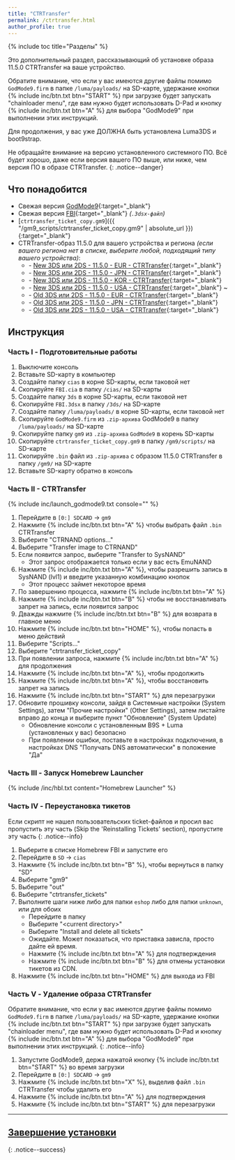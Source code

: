 ```yaml
---
title: "CTRTransfer"
permalink: /ctrtransfer.html
author_profile: true
---
```

{% include toc title="Разделы" %}

Это дополнительный раздел, рассказывающий об установке образа 11.5.0 CTRTransfer на ваше устройство.

Обратите внимание, что если у вас имеются другие файлы помимо `GodMode9.firm` в папке `/luma/payloads/` на SD-карте, удержание кнопки {% include inc/btn.txt btn="START" %} при загрузке будет запускать "chainloader menu", где вам нужно будет использовать D-Pad и кнопку {% include inc/btn.txt btn="A" %} для выбора "GodMode9" при выполнении этих инструкций. 

Для продолжения, у вас уже ДОЛЖНА быть установлена Luma3DS и boot9strap.

Не обращайте внимание на версию установленного системного ПО. Всё будет хорошо, даже если версия вашего ПО выше, или ниже, чем версия ПО в образе CTRTransfer.
{: .notice--danger}

## Что понадобится

* Свежая версия [GodMode9](https://github.com/d0k3/GodMode9/releases/latest){:target="_blank"}
* Свежая версия [FBI](https://github.com/Steveice10/FBI/releases/latest){:target="_blank"} *(`.3dsx-файл`)*
* [`ctrtransfer_ticket_copy.gm9`]({{ "/gm9_scripts/ctrtransfer_ticket_copy.gm9" | absolute_url }}){:target="_blank"}
* CTRTransfer-образ 11.5.0 для вашего устройства и региона 
*(если вашего региона нет в списке, выберите любой, подходящий типу вашего устройства)*:
	+ <i class="fa fa-magnet" aria-hidden="true" title="Это magnet-ссылка. Воспользуйтесь торрент-клиентом, чтобы скачать этот файл."></i> - [New 3DS или 2DS - 11.5.0 - EUR - CTRTransfer](magnet:?xt=urn:btih:465f1048f81e8e5c651ce2a4d9df48fec88d1099&dn=11.5.0-38E_ctrtransfer_n3ds.zip&tr=udp%3A%2F%2F9.rarbg.com%3A2710%2Fannounce&tr=udp%3A%2F%2Ftracker.aletorrenty.pl%3A2710%2Fannounce&tr=udp%3A%2F%2Ftracker.coppersurfer.tk%3A6969%2Fannounce&tr=udp%3A%2F%2Ftorrent.gresille.org%3A80%2Fannounce&tr=udp%3A%2F%2Ftracker.opentrackr.org%3A1337%2Fannounce&tr=udp%3A%2F%2Ftracker.yoshi210.com%3A6969%2Fannounce&tr=http%3A%2F%2Ftracker.aletorrenty.pl%3A2710%2Fannounce&tr=udp%3A%2F%2Ftracker.leechers-paradise.org%3A6969%2Fannounce&tr=udp%3A%2F%2Fexplodie.org%3A6969%2Fannounce&tr=http%3A%2F%2Ftracker.tfile.me%2Fannounce&tr=http%3A%2F%2Ftracker.opentrackr.org%3A1337%2Fannounce&tr=udp%3A%2F%2Ftracker.filetracker.pl%3A8089%2Fannounce&tr=http%3A%2F%2Ftracker.baravik.org%3A6970%2Fannounce&tr=http%3A%2F%2Fexplodie.org%3A6969%2Fannounce&tr=udp%3A%2F%2Ftracker.tiny-vps.com%3A6969%2Fannounce&tr=udp%3A%2F%2Fp4p.arenabg.com%3A1337%2Fannounce&tr=http%3A%2F%2Fp4p.arenabg.com%3A1337%2Fannounce&tr=http%3A%2F%2Ftorrent.gresille.org%2Fannounce&tr=udp%3A%2F%2Fzer0day.ch%3A1337%2Fannounce&tr=http%3A%2F%2Ftracker1.wasabii.com.tw%3A6969%2Fannounce){:target="_blank"}
	+ <i class="fa fa-magnet" aria-hidden="true" title="Это magnet-ссылка. Воспользуйтесь торрент-клиентом, чтобы скачать этот файл."></i> - [New 3DS или 2DS - 11.5.0 - JPN - CTRTransfer](magnet:?xt=urn:btih:70f641c9f2a4933a07fac49eb7ad19451c7c8c96&dn=11.5.0-38J_ctrtransfer_n3ds.zip&tr=udp%3A%2F%2Fp4p.arenabg.com%3A1337%2Fannounce&tr=udp%3A%2F%2Ftracker.filetracker.pl%3A8089%2Fannounce&tr=udp%3A%2F%2Fexplodie.org%3A6969%2Fannounce&tr=udp%3A%2F%2Ftorrent.gresille.org%3A80%2Fannounce&tr=udp%3A%2F%2Fzer0day.ch%3A1337%2Fannounce&tr=udp%3A%2F%2Ftracker.opentrackr.org%3A1337%2Fannounce&tr=udp%3A%2F%2Ftracker.aletorrenty.pl%3A2710%2Fannounce&tr=http%3A%2F%2Fexplodie.org%3A6969%2Fannounce&tr=udp%3A%2F%2Ftracker.tiny-vps.com%3A6969%2Fannounce&tr=http%3A%2F%2Ftracker.baravik.org%3A6970%2Fannounce&tr=http%3A%2F%2Ftracker.aletorrenty.pl%3A2710%2Fannounce&tr=udp%3A%2F%2Ftracker.leechers-paradise.org%3A6969%2Fannounce&tr=http%3A%2F%2Ftracker.opentrackr.org%3A1337%2Fannounce&tr=udp%3A%2F%2Ftracker.coppersurfer.tk%3A6969%2Fannounce&tr=udp%3A%2F%2F9.rarbg.com%3A2710%2Fannounce&tr=udp%3A%2F%2Ftracker.yoshi210.com%3A6969%2Fannounce&tr=http%3A%2F%2Fp4p.arenabg.com%3A1337%2Fannounce&tr=http%3A%2F%2Ftracker.tfile.me%2Fannounce&tr=http%3A%2F%2Ftracker1.wasabii.com.tw%3A6969%2Fannounce&tr=http%3A%2F%2Ftorrent.gresille.org%2Fannounce){:target="_blank"}
	+ <i class="fa fa-magnet" aria-hidden="true" title="Это magnet-ссылка. Воспользуйтесь торрент-клиентом, чтобы скачать этот файл."></i> - [New 3DS или 2DS - 11.5.0 - KOR - CTRTransfer](magnet:?xt=urn:btih:c9e4de20d30b80032a5dd6f675fecb6d748f71b1&dn=11.5.0-34K_ctrtransfer_n3ds.zip&tr=udp%3A%2F%2Fzer0day.ch%3A1337%2Fannounce&tr=udp%3A%2F%2Ftracker.leechers-paradise.org%3A6969%2Fannounce&tr=udp%3A%2F%2Ftracker.aletorrenty.pl%3A2710%2Fannounce&tr=udp%3A%2F%2F9.rarbg.com%3A2710%2Fannounce&tr=udp%3A%2F%2Fexplodie.org%3A6969%2Fannounce&tr=udp%3A%2F%2Ftracker.tiny-vps.com%3A6969%2Fannounce&tr=http%3A%2F%2Ftracker.baravik.org%3A6970%2Fannounce&tr=udp%3A%2F%2Ftracker.yoshi210.com%3A6969%2Fannounce&tr=udp%3A%2F%2Ftorrent.gresille.org%3A80%2Fannounce&tr=http%3A%2F%2Ftorrent.gresille.org%2Fannounce&tr=udp%3A%2F%2Fp4p.arenabg.com%3A1337%2Fannounce&tr=udp%3A%2F%2Ftracker.coppersurfer.tk%3A6969%2Fannounce&tr=http%3A%2F%2Ftracker1.wasabii.com.tw%3A6969%2Fannounce&tr=udp%3A%2F%2Ftracker.opentrackr.org%3A1337%2Fannounce&tr=http%3A%2F%2Ftracker.aletorrenty.pl%3A2710%2Fannounce&tr=http%3A%2F%2Ftracker.tfile.me%2Fannounce&tr=http%3A%2F%2Fp4p.arenabg.com%3A1337%2Fannounce&tr=http%3A%2F%2Ftracker.opentrackr.org%3A1337%2Fannounce&tr=udp%3A%2F%2Ftracker.filetracker.pl%3A8089%2Fannounce&tr=http%3A%2F%2Fexplodie.org%3A6969%2Fannounce){:target="_blank"}
	+ <i class="fa fa-magnet" aria-hidden="true" title="Это magnet-ссылка. Воспользуйтесь торрент-клиентом, чтобы скачать этот файл."></i> - [New 3DS или 2DS - 11.5.0 - USA - CTRTransfer](magnet:?xt=urn:btih:2b0a71a2523328e447938fea7b4c02ebe0b72705&dn=11.5.0-38U_ctrtransfer_n3ds.zip&tr=udp%3A%2F%2Fexplodie.org%3A6969%2Fannounce&tr=udp%3A%2F%2Ftracker.coppersurfer.tk%3A6969%2Fannounce&tr=udp%3A%2F%2F9.rarbg.com%3A2710%2Fannounce&tr=udp%3A%2F%2Fp4p.arenabg.com%3A1337%2Fannounce&tr=udp%3A%2F%2Ftracker.filetracker.pl%3A8089%2Fannounce&tr=udp%3A%2F%2Ftracker.leechers-paradise.org%3A6969%2Fannounce&tr=udp%3A%2F%2Ftracker.opentrackr.org%3A1337%2Fannounce&tr=udp%3A%2F%2Ftracker.aletorrenty.pl%3A2710%2Fannounce&tr=http%3A%2F%2Ftracker.opentrackr.org%3A1337%2Fannounce&tr=udp%3A%2F%2Fzer0day.ch%3A1337%2Fannounce&tr=udp%3A%2F%2Ftracker.yoshi210.com%3A6969%2Fannounce&tr=http%3A%2F%2Ftracker.baravik.org%3A6970%2Fannounce&tr=udp%3A%2F%2Ftorrent.gresille.org%3A80%2Fannounce&tr=http%3A%2F%2Ftorrent.gresille.org%2Fannounce&tr=http%3A%2F%2Ftracker1.wasabii.com.tw%3A6969%2Fannounce&tr=udp%3A%2F%2Ftracker.tiny-vps.com%3A6969%2Fannounce&tr=http%3A%2F%2Fp4p.arenabg.com%3A1337%2Fannounce&tr=http%3A%2F%2Ftracker.aletorrenty.pl%3A2710%2Fannounce&tr=http%3A%2F%2Ftracker.tfile.me%2Fannounce&tr=http%3A%2F%2Fexplodie.org%3A6969%2Fannounce){:target="_blank"}
	~
	+ <i class="fa fa-magnet" aria-hidden="true" title="Это magnet-ссылка. Воспользуйтесь торрент-клиентом, чтобы скачать этот файл."></i> - [Old 3DS или 2DS - 11.5.0 - EUR - CTRTransfer](magnet:?xt=urn:btih:df0836a731778ab6ffe9a8c658400c782f0225cd&dn=11.5.0-38E_ctrtransfer_o3ds.zip&tr=http%3A%2F%2Ftracker1.wasabii.com.tw%3A6969%2Fannounce&tr=udp%3A%2F%2F9.rarbg.com%3A2710%2Fannounce&tr=udp%3A%2F%2Ftracker.tiny-vps.com%3A6969%2Fannounce&tr=udp%3A%2F%2Ftracker.aletorrenty.pl%3A2710%2Fannounce&tr=udp%3A%2F%2Fp4p.arenabg.com%3A1337%2Fannounce&tr=http%3A%2F%2Ftracker.aletorrenty.pl%3A2710%2Fannounce&tr=udp%3A%2F%2Ftracker.yoshi210.com%3A6969%2Fannounce&tr=http%3A%2F%2Fp4p.arenabg.com%3A1337%2Fannounce&tr=http%3A%2F%2Ftracker.tfile.me%2Fannounce&tr=udp%3A%2F%2Ftorrent.gresille.org%3A80%2Fannounce&tr=udp%3A%2F%2Ftracker.opentrackr.org%3A1337%2Fannounce&tr=udp%3A%2F%2Ftracker.filetracker.pl%3A8089%2Fannounce&tr=http%3A%2F%2Ftracker.opentrackr.org%3A1337%2Fannounce&tr=udp%3A%2F%2Fzer0day.ch%3A1337%2Fannounce&tr=udp%3A%2F%2Fexplodie.org%3A6969%2Fannounce&tr=http%3A%2F%2Ftorrent.gresille.org%2Fannounce&tr=udp%3A%2F%2Ftracker.leechers-paradise.org%3A6969%2Fannounce&tr=http%3A%2F%2Fexplodie.org%3A6969%2Fannounce&tr=udp%3A%2F%2Ftracker.coppersurfer.tk%3A6969%2Fannounce&tr=http%3A%2F%2Ftracker.baravik.org%3A6970%2Fannounce){:target="_blank"}
	+ <i class="fa fa-magnet" aria-hidden="true" title="Это magnet-ссылка. Воспользуйтесь торрент-клиентом, чтобы скачать этот файл."></i> - [Old 3DS или 2DS - 11.5.0 - JPN - CTRTransfer](magnet:?xt=urn:btih:d8913b4c0da224e8852fa2f685c41ddbce5310bc&dn=11.5.0-38J_ctrtransfer_o3ds.zip&tr=udp%3A%2F%2Ftracker.filetracker.pl%3A8089%2Fannounce&tr=udp%3A%2F%2Ftracker.opentrackr.org%3A1337%2Fannounce&tr=udp%3A%2F%2Ftracker.aletorrenty.pl%3A2710%2Fannounce&tr=http%3A%2F%2Ftracker.baravik.org%3A6970%2Fannounce&tr=udp%3A%2F%2F9.rarbg.com%3A2710%2Fannounce&tr=udp%3A%2F%2Fexplodie.org%3A6969%2Fannounce&tr=udp%3A%2F%2Fzer0day.ch%3A1337%2Fannounce&tr=http%3A%2F%2Ftracker.opentrackr.org%3A1337%2Fannounce&tr=udp%3A%2F%2Fp4p.arenabg.com%3A1337%2Fannounce&tr=udp%3A%2F%2Ftracker.coppersurfer.tk%3A6969%2Fannounce&tr=udp%3A%2F%2Ftracker.tiny-vps.com%3A6969%2Fannounce&tr=http%3A%2F%2Ftracker.tfile.me%2Fannounce&tr=udp%3A%2F%2Ftorrent.gresille.org%3A80%2Fannounce&tr=http%3A%2F%2Fp4p.arenabg.com%3A1337%2Fannounce&tr=http%3A%2F%2Ftracker1.wasabii.com.tw%3A6969%2Fannounce&tr=http%3A%2F%2Ftracker.aletorrenty.pl%3A2710%2Fannounce&tr=http%3A%2F%2Ftorrent.gresille.org%2Fannounce&tr=udp%3A%2F%2Ftracker.yoshi210.com%3A6969%2Fannounce&tr=http%3A%2F%2Fexplodie.org%3A6969%2Fannounce&tr=udp%3A%2F%2Ftracker.leechers-paradise.org%3A6969%2Fannounce){:target="_blank"} 
	+ <i class="fa fa-magnet" aria-hidden="true" title="Это magnet-ссылка. Воспользуйтесь торрент-клиентом, чтобы скачать этот файл."></i> - [Old 3DS или 2DS - 11.5.0 - USA - CTRTransfer](magnet:?xt=urn:btih:2708089605ca47387fa64e996a699eedd18031e8&dn=11.5.0-38U_ctrtransfer_o3ds.zip&tr=udp%3A%2F%2Ftorrent.gresille.org%3A80%2Fannounce&tr=udp%3A%2F%2Fp4p.arenabg.com%3A1337%2Fannounce&tr=udp%3A%2F%2Fexplodie.org%3A6969%2Fannounce&tr=http%3A%2F%2Ftracker.baravik.org%3A6970%2Fannounce&tr=udp%3A%2F%2Ftracker.filetracker.pl%3A8089%2Fannounce&tr=udp%3A%2F%2Ftracker.opentrackr.org%3A1337%2Fannounce&tr=http%3A%2F%2Ftracker.tfile.me%2Fannounce&tr=udp%3A%2F%2Fzer0day.ch%3A1337%2Fannounce&tr=udp%3A%2F%2Ftracker.tiny-vps.com%3A6969%2Fannounce&tr=udp%3A%2F%2Ftracker.aletorrenty.pl%3A2710%2Fannounce&tr=http%3A%2F%2Fp4p.arenabg.com%3A1337%2Fannounce&tr=http%3A%2F%2Ftorrent.gresille.org%2Fannounce&tr=udp%3A%2F%2Ftracker.yoshi210.com%3A6969%2Fannounce&tr=udp%3A%2F%2F9.rarbg.com%3A2710%2Fannounce&tr=http%3A%2F%2Ftracker.opentrackr.org%3A1337%2Fannounce&tr=udp%3A%2F%2Ftracker.coppersurfer.tk%3A6969%2Fannounce&tr=http%3A%2F%2Fexplodie.org%3A6969%2Fannounce&tr=http%3A%2F%2Ftracker.aletorrenty.pl%3A2710%2Fannounce&tr=udp%3A%2F%2Ftracker.leechers-paradise.org%3A6969%2Fannounce&tr=http%3A%2F%2Ftracker1.wasabii.com.tw%3A6969%2Fannounce){:target="_blank"}

## Инструкция

### Часть I - Подготовительные работы

1. Выключите консоль
1. Вставьте SD-карту в компьютер
1. Создайте папку `cias` в корне SD-карты, если таковой нет
1. Скопируйте `FBI.cia` в папку `/cias/` на SD-карты
1. Создайте папку `3ds` в корне SD-карты, если таковой нет
1. Скопируйте `FBI.3dsx` в папку `/3ds/` на SD-карте
1. Создайте папку `/luma/payloads/` в корне SD-карты, если таковой нет
1. Скопируйте `GodMode9.firm` из `.zip-архива` GodMode9 в папку `/luma/payloads/` на SD-карте
1. Скопируйте папку `gm9` из `.zip-архива` `GodMode9` в корень SD-карты
1. Скопируйте `ctrtransfer_ticket_copy.gm9` в папку `/gm9/scripts/` на SD-карте
1. Скопируйте `.bin` файл из `.zip-архива` с образом 11.5.0 CTRTransfer в папку `/gm9/` на SD-карте
1. Вставьте SD-карту обратно в консоль

### Часть II - CTRTransfer

{% include inc/launch_godmode9.txt console="" %}
1. Перейдите в `[0:] SDCARD` -> `gm9`
1. Нажмите {% include inc/btn.txt btn="A" %} чтобы выбрать файл `.bin` CTRTransfer
1. Выберите "CTRNAND options..."
1. Выберите "Transfer image to CTRNAND"
1. Если появится запрос, выберите "Transfer to SysNAND"
	+ Этот запрос отображается только если у вас есть EmuNAND
1. Нажмите {% include inc/btn.txt btn="A" %}, чтобы разрешить запись в SysNAND (lvl1) и введите указанную комбинацию кнопок
	+ Этот процесс займет некоторое время
1. По завершению процесса, нажмите {% include inc/btn.txt btn="A" %}
1. Нажмите {% include inc/btn.txt btn="B" %} чтобы не восстанавливать запрет на запись, если появится запрос
1. Дважды нажмите {% include inc/btn.txt btn="B" %} для возврата в главное меню
1. Нажмите {% include inc/btn.txt btn="HOME" %}, чтобы попасть в меню действий
1. Выберите "Scripts..."
1. Выберите "ctrtransfer_ticket_copy"
1. При появлении запроса, нажмите {% include inc/btn.txt btn="A" %} для продолжения
1. Нажмите {% include inc/btn.txt btn="A" %}, чтобы продолжить
1. Нажмите {% include inc/btn.txt btn="A" %}, чтобы восстановить запрет на запись
1. Нажмите {% include inc/btn.txt btn="START" %} для перезагрузки
1. Обновите прошивку консоли, зайдя в Системные настройки (System Settings), затем "Прочие настройки" (Other Settings), затем листайте вправо до конца и выберите пункт "Обновление" (System Update)
	+ Обновление консоли с установленным B9S + Luma (установленых у вас) безопасно
	+ При появлении ошибки, поставьте в настройках подключения, в настройках DNS "Получать DNS автоматически" в положение "Да"

### Часть III - Запуск Homebrew Launcher

{% include /inc/hbl.txt content="Homebrew Launcher" %}

### Часть IV - Переустановка тикетов

Если скрипт не нашел пользовательских ticket-файлов и просил вас пропустить эту часть (Skip the 'Reinstalling Tickets' section), пропустите эту часть
{: .notice--info}

1. Выберите в списке Homebrew FBI и запустите его
1. Перейдите в `SD` -> `cias`
1. Нажмите {% include inc/btn.txt btn="B" %}, чтобы вернуться в папку "SD"
1. Выберите "gm9"
1. Выберите "out"
1. Выберите "ctrtransfer_tickets"
1. Выполните шаги ниже либо для папки `eshop` либо для папки `unknown`, или для обоих
	+ Перейдите в папку
	+ Выберите "\<current directory>"
	+ Выберите "Install and delete all tickets"
	+ Ожидайте. Может показаться, что приставка зависла, просто дайте ей время.
	+ Нажмите {% include inc/btn.txt btn="A" %} для подтверждения
	+ Нажмите {% include inc/btn.txt btn="B" %} для отмены установки тикетов из CDN.
1. Нажмите {% include inc/btn.txt btn="HOME" %} для выхода из FBI

### Часть V - Удаление образа CTRTransfer

Обратите внимание, что если у вас имеются другие файлы помимо `GodMode9.firm` в папке `/luma/payloads/` на SD-карте, удержание кнопки {% include inc/btn.txt btn="START" %} при загрузке будет запускать "chainloader menu", где вам нужно будет использовать D-Pad и кнопку {% include inc/btn.txt btn="A" %} для выбора "GodMode9" при выполнении этих инструкций. 
{: .notice--info}

1. Запустите GodMode9, держа нажатой кнопку {% include inc/btn.txt btn="START" %} во время загрузки
1. Перейдите в `[0:] SDCARD` -> `gm9`
1. Нажмите {% include inc/btn.txt btn="X" %}, выделив файл `.bin` CTRTransfer чтобы удалить его
1. Нажмите {% include inc/btn.txt btn="A" %} для подтверждения
1. Нажмите {% include inc/btn.txt btn="START" %} для перезагрузки

___

## [Завершение установки](finalizing-setup)
{: .notice--success}